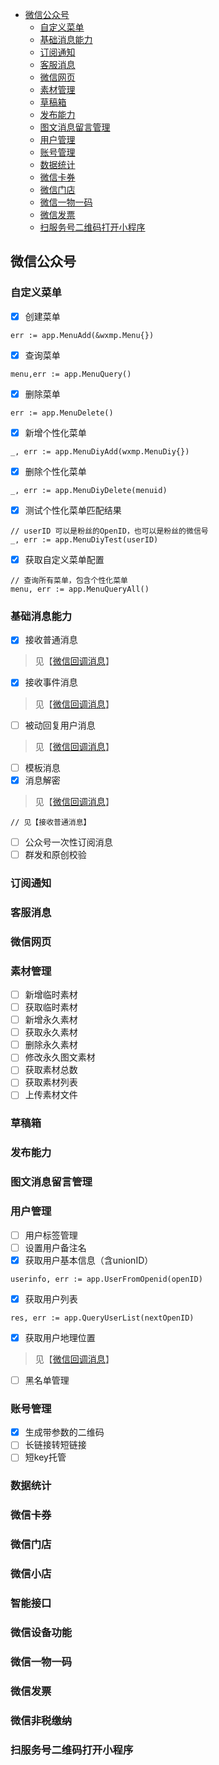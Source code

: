 - [微信公众号](#%E5%BE%AE%E4%BF%A1%E5%85%AC%E4%BC%97%E5%8F%B7)
  - [自定义菜单](#%E8%87%AA%E5%AE%9A%E4%B9%89%E8%8F%9C%E5%8D%95)
  - [基础消息能力](#%E5%9F%BA%E7%A1%80%E6%B6%88%E6%81%AF%E8%83%BD%E5%8A%9B)
  - [订阅通知](#%E8%AE%A2%E9%98%85%E9%80%9A%E7%9F%A5)
  - [客服消息](#%E5%AE%A2%E6%9C%8D%E6%B6%88%E6%81%AF)
  - [微信网页](#%E5%BE%AE%E4%BF%A1%E7%BD%91%E9%A1%B5)
  - [素材管理](#%E7%B4%A0%E6%9D%90%E7%AE%A1%E7%90%86)
  - [草稿箱](#%E8%8D%89%E7%A8%BF%E7%AE%B1)
  - [发布能力](#%E5%8F%91%E5%B8%83%E8%83%BD%E5%8A%9B)
  - [图文消息留言管理](#%E5%9B%BE%E6%96%87%E6%B6%88%E6%81%AF%E7%95%99%E8%A8%80%E7%AE%A1%E7%90%86)
  - [用户管理](#%E7%94%A8%E6%88%B7%E7%AE%A1%E7%90%86)
  - [账号管理](#%E8%B4%A6%E5%8F%B7%E7%AE%A1%E7%90%86)
  - [数据统计](#%E6%95%B0%E6%8D%AE%E7%BB%9F%E8%AE%A1)
  - [微信卡券](#%E5%BE%AE%E4%BF%A1%E5%8D%A1%E5%88%B8)
  - [微信门店](#%E5%BE%AE%E4%BF%A1%E9%97%A8%E5%BA%97)
  - [微信一物一码](#%E5%BE%AE%E4%BF%A1%E4%B8%80%E7%89%A9%E4%B8%80%E7%A0%81)
  - [微信发票](#%E5%BE%AE%E4%BF%A1%E5%8F%91%E7%A5%A8)
  - [扫服务号二维码打开小程序](#%E6%89%AB%E6%9C%8D%E5%8A%A1%E5%8F%B7%E4%BA%8C%E7%BB%B4%E7%A0%81%E6%89%93%E5%BC%80%E5%B0%8F%E7%A8%8B%E5%BA%8F)


## 微信公众号
### 自定义菜单
- [x] 创建菜单
```
err := app.MenuAdd(&wxmp.Menu{})
```
- [x] 查询菜单
```
menu,err := app.MenuQuery()
```
- [x] 删除菜单
```
err := app.MenuDelete()
```
- [x] 新增个性化菜单
```
_, err := app.MenuDiyAdd(wxmp.MenuDiy{})
```
- [x] 删除个性化菜单
```
_, err := app.MenuDiyDelete(menuid)
```
- [x] 测试个性化菜单匹配结果
```
// userID 可以是粉丝的OpenID，也可以是粉丝的微信号
_, err := app.MenuDiyTest(userID)
```
- [x] 获取自定义菜单配置
```
// 查询所有菜单，包含个性化菜单
menu, err := app.MenuQueryAll()
```
### 基础消息能力
- [x] 接收普通消息 
> 见【[微信回调消息](./wxnotify.md)】
- [x] 接收事件消息
> 见【[微信回调消息](./wxnotify.md)】
- [ ] 被动回复用户消息
> 见【[微信回调消息](./wxnotify.md)】
- [ ] 模板消息
- [x] 消息解密
> 见【[微信回调消息](./wxnotify.md)】
```
// 见【接收普通消息】
```
- [ ] 公众号一次性订阅消息
- [ ] 群发和原创校验
### 订阅通知
### 客服消息
### 微信网页
### 素材管理
- [ ] 新增临时素材
- [ ] 获取临时素材
- [ ] 新增永久素材
- [ ] 获取永久素材
- [ ] 删除永久素材
- [ ] 修改永久图文素材
- [ ] 获取素材总数
- [ ] 获取素材列表
- [ ] 上传素材文件
### 草稿箱
### 发布能力
### 图文消息留言管理
### 用户管理
- [ ] 用户标签管理
- [ ] 设置用户备注名
- [x] 获取用户基本信息（含unionID）
``` 
userinfo, err := app.UserFromOpenid(openID)
```
- [x] 获取用户列表
``` 
res, err := app.QueryUserList(nextOpenID)
```
- [x] 获取用户地理位置
> 见【[微信回调消息](./wxnotify.md)】
- [ ] 黑名单管理
### 账号管理
- [x] 生成带参数的二维码
- [ ] 长链接转短链接
- [ ] 短key托管
### 数据统计
### 微信卡券
### 微信门店
### 微信小店
### 智能接口
### 微信设备功能
### 微信一物一码
### 微信发票
### 微信非税缴纳
### 扫服务号二维码打开小程序